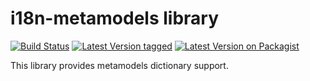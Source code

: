 # i18n-metamodels library

[![Build Status](https://travis-ci.com/cyberspectrum/i18n-metamodels.svg?branch=master)](https://travis-ci.com/github/cyberspectrum/i18n-metamodels)
[![Latest Version tagged](http://img.shields.io/github/tag/cyberspectrum/i18n-metamodels.svg)](https://github.com/cyberspectrum/i18n-metamodels/tags)
[![Latest Version on Packagist](http://img.shields.io/packagist/v/cyberspectrum/i18n-metamodels.svg)](https://packagist.org/packages/cyberspectrum/i18n-metamodels)

This library provides metamodels dictionary support.

